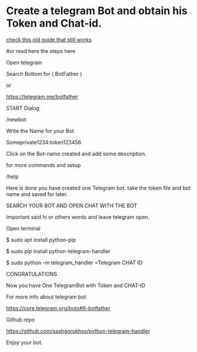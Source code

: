 # Create a telegram Bot and obtain his Token and Chat-id.

[check this old guide that still works](https://steemit.com/telegrambot/@melea/telegram-bot)

#or read here the steps here

Open telegram

Search Bottom for ( BotFather )

or

https://telegram.me/botfather

START Dialog

/newbot


Write the Name for your Bot


Someprivate1234:token123456



Click on the Bot-name created and add some description. 

for more commands and setup

/help


Here is done you have created one Telegram bot. take the token file and bot name and saved for later.


SEARCH YOUR BOT AND OPEN CHAT WITH THE BOT

Important said hi or others words and leave telegram open.

Open terminal

$ sudo apt install python-pip

$ sudo pip install python-telegram-handler

$ sudo python -m telegram_handler <your token here>
=Telegram CHAT ID

CONGRATULATIONS

Now you have One TelegramBot with Token and CHAT-ID

For more info about telegram bot

https://core.telegram.org/bots#6-botfather

Github repo

https://github.com/sashgorokhov/python-telegram-handler

Enjoy your bot.
